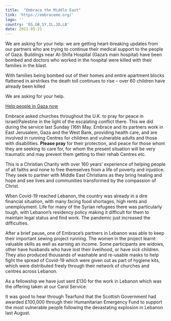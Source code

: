 ```yaml
---
title:  "Embrace the Middle East"
link: 'https://embraceme.org/'
logo: ''
country: 'EG,GB,SY,IL,JO,LB'
date: 2021-05-21
---
```

We are asking for your help: we are getting heart-breaking updates from our partners who are trying to continue their medical support to the people of Gaza. Buildings near Al-Shifa Hospital (Gaza’s main hospital) have been bombed and doctors who worked in the hospital were killed with their families in the blast.

With families being bombed out of their homes and entire apartment blocks flattened in airstrikes the death toll continues to rise – over 60 children have already been killed

We are asking for your help.

[Help people in Gaza now](https://embraceme.org/give)

Embrace asked churches throughout the U.K. to pray for peace in Israel/Palestine in the light of the escalating conflict there.  This we did during the service last Sunday (16th May. Embrace and its partners work in East Jerusalem, Gaza and the West Bank, providing health care, and are involved in running Centres for children and vulnerable adults and those with disabilities.  **Please pray** for their protection, and peace for those whom they are seeking to care for, for whom the present situation will  be very traumatic and may prevent them getting to their rehab Centres etc.

This is a Christian Charity with over 160 years’ experience of helping people of all faiths and none to free themselves from a life of poverty and injustice.  They seek to partner with Middle East Christians as they bring healing and hope and see lives and communities transformed by the compassion of Christ.

When Covid-19 reached Lebanon, the country was already in a dire financial situation, with many facing food shortages, high rents and unemployment.  Life for many of the Syrian refugees there was particularly tough, with Lebanon’s residency policy making it difficult for them to maintain legal status and find work.  The pandemic just increased the difficulties.
 
After a brief pause, one of Embrace’s partners in Lebanon was able to keep their important sewing project running.  The  women in the project learnt valuable skills as well as earning an income.  Some participants are widows, other have husbands who have lost their livelihood, or have sick children.  They also produced thousands of washable and re-usable masks to help fight the spread of Covid-19 which were given out as part of hygiene kits, which were distributed freely through their network of churches and centres across Lebanon. 

As a fellowship we have just sent £130 for the work in Lebanon which was the offering taken at our Carol Service.
 
It was good to hear through Tearfund that the Scottish Government had awarded £100,000 through their Humanitarian Emergency Fund to support the most vulnerable people following the devastating explosion in Lebanon last August.

